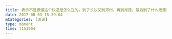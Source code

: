 ```yaml
---
title: 表示不是很懂这个快递是怎么送的，到了长沙又到郑州，再到常德，最后到了什么鬼漯河打电话拿快递🤷🏻‍♂️🤷🏻‍♂️
date: 2017-08-03 15:39:04
mCategories: [说说]
type: moment
time: t153904
---
```


<div id="pics-20170803153904"></div>

<script src="/lib/moment/pics.js"></script>
<script>
var data = [
    {"link": "2017-08-03_000000.jpeg", "type": "shuoshuo"}
];
picsRender(data, "pics-20170803153904");
</script>
